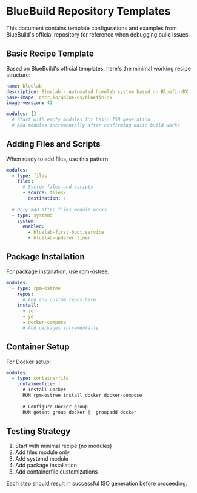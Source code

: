 # BlueBuild Repository Templates

This document contains template configurations and examples from BlueBuild's official repository for reference when debugging build issues.

## Basic Recipe Template

Based on BlueBuild's official templates, here's the minimal working recipe structure:

```yaml
name: bluelab
description: BlueLab - Automated homelab system based on Bluefin-DX
base-image: ghcr.io/ublue-os/bluefin-dx
image-version: 41

modules: []
  # Start with empty modules for basic ISO generation
  # Add modules incrementally after confirming basic build works
```

## Adding Files and Scripts

When ready to add files, use this pattern:

```yaml
modules:
  - type: files
    files:
      # System files and scripts
      - source: files/
        destination: /
        
  # Only add after files module works
  - type: systemd
    system:
      enabled:
        - bluelab-first-boot.service
        - bluelab-updater.timer
```

## Package Installation

For package installation, use rpm-ostree:

```yaml
modules:
  - type: rpm-ostree
    repos:
      # Add any custom repos here
    install:
      - jq
      - yq
      - docker-compose
      # Add packages incrementally
```

## Container Setup

For Docker setup:

```yaml
modules:
  - type: containerfile
    containerfile: |
      # Install Docker
      RUN rpm-ostree install docker docker-compose
      
      # Configure Docker group
      RUN getent group docker || groupadd docker
```

## Testing Strategy

1. Start with minimal recipe (no modules)
2. Add files module only
3. Add systemd module
4. Add package installation
5. Add containerfile customizations

Each step should result in successful ISO generation before proceeding.